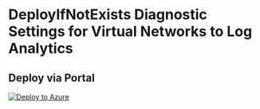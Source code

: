 # DeployIfNotExists Diagnostic Settings for Virtual Networks to Log Analytics


## Deploy via Portal

[![Deploy to Azure](http://azuredeploy.net/deploybutton.png)](https://portal.azure.com/#blade/Microsoft_Azure_Policy/CreatePolicyDefinitionBlade/uri/https%3A%2F%2Fraw.githubusercontent.com%2Fsixtencyber%2FAzure-Policies%2Fmain%2FLog_Analytics%2Fvnet-to-loganalytics%2Fdeploy-diagnostic-settings-vnet-to-loganalytics.json)


